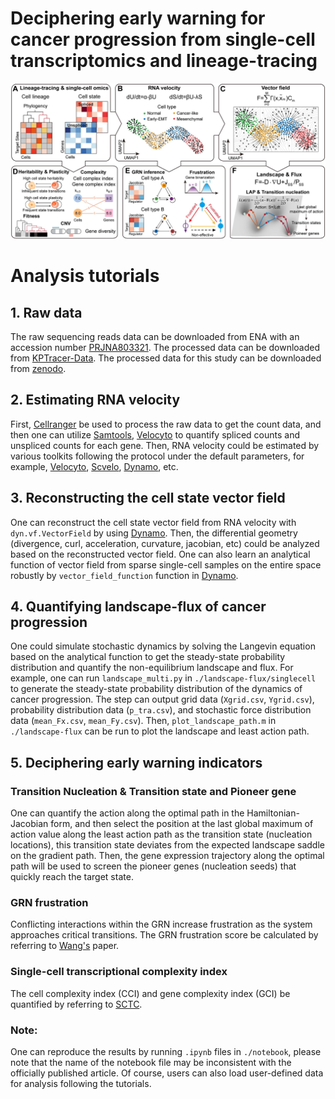 # Deciphering early warning for cancer progression from single-cell transcriptomics and lineage-tracing
![image](https://github.com/Zhu-1998/Cancer/blob/main/abstract.jpg)

# Analysis tutorials
## 1. Raw data
The raw sequencing reads data can be downloaded from ENA with an accession number [PRJNA803321](https://www.ebi.ac.uk/ena/browser/view/PRJNA803321). The processed data can be downloaded from [KPTracer-Data](https://zenodo.org/records/5847462).
The processed data for this study can be downloaded from [zenodo](https://doi.org/10.5281/zenodo.15464936).

## 2. Estimating RNA velocity
First, [Cellranger](https://github.com/10XGenomics/cellranger) be used to process the raw data to get the count data, and then one can utilize [Samtools](https://github.com/samtools/samtools), [Velocyto](https://github.com/velocyto-team/velocyto.py) to quantify spliced counts and unspliced counts for each gene. Then, RNA velocity could be estimated by various toolkits following the protocol under the default parameters, for example, [Velocyto](https://github.com/velocyto-team/velocyto.py), [Scvelo](https://github.com/theislab/scvelo), [Dynamo](https://github.com/aristoteleo/dynamo-release), etc. 

## 3. Reconstructing the cell state vector field
One can reconstruct the cell state vector field from RNA velocity with `dyn.vf.VectorField` by using [Dynamo](https://github.com/aristoteleo/dynamo-release). Then, the differential geometry (divergence, curl, acceleration, curvature, jacobian, etc) could be analyzed based on the reconstructed vector field. One can also learn an analytical function of vector field from sparse single-cell samples on the entire space robustly by `vector_field_function` function in [Dynamo](https://github.com/aristoteleo/dynamo-release).

## 4. Quantifying landscape-flux of cancer progression
One could simulate stochastic dynamics by solving the Langevin equation based on the analytical function to get the steady-state probability distribution and quantify the non-equilibrium landscape and flux. 
For example, one can run `landscape_multi.py` in `./landscape-flux/singlecell` to generate the steady-state probability distribution of the dynamics of cancer progression. The step can output grid data (`Xgrid.csv`, `Ygrid.csv`), probability distribution data (`p_tra.csv`), and stochastic force distribution data (`mean_Fx.csv`, `mean_Fy.csv`). Then, `plot_landscape_path.m` in `./landscape-flux` can be run to plot the landscape and least action path.

## 5. Deciphering early warning indicators
### Transition Nucleation & Transition state and Pioneer gene
One can quantify the action along the optimal path in the Hamiltonian-Jacobian form, and then select the position at the last global maximum of action value along the least action path as the transition state (nucleation locations), this transition state deviates from the expected landscape saddle on the gradient path. Then, the gene expression trajectory along the optimal path will be used to screen the pioneer genes (nucleation seeds) that quickly reach the target state.

### GRN frustration
Conflicting interactions within the GRN increase frustration as the system approaches critical transitions. The GRN frustration score be calculated by referring to [Wang's](https://doi.org/10.1103/PRXLife.2.043009) paper.

### Single-cell transcriptional complexity index
The cell complexity index (CCI) and gene complexity index (GCI) be quantified by referring to [SCTC](https://github.com/hailinphysics/sctc).

### Note: 
One can reproduce the results by running `.ipynb` files in `./notebook`, please note that the name of the notebook file may be inconsistent with the officially published article. Of course, users can also load user-defined data for analysis following the tutorials.

